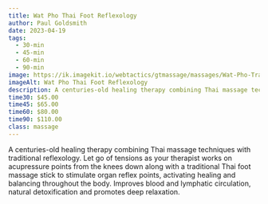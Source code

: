 ```yaml
---
title: Wat Pho Thai Foot Reflexology
author: Paul Goldsmith
date: 2023-04-19
tags:
  - 30-min
  - 45-min
  - 60-min
  - 90-min
image: https://ik.imagekit.io/webtactics/gtmassage/massages/Wat-Pho-Traditional-Thai-Foot-Reflexology.jpg
imageAlt: Wat Pho Thai Foot Reflexology
description: A centuries-old healing therapy combining Thai massage techniques working on acupressure points from the knees down.
time30: $45.00
time45: $65.00
time60: $80.00
time90: $110.00
class: massage
---
```


A centuries-old healing therapy combining Thai massage techniques with traditional reflexology. Let go of tensions as your therapist works on acupressure points from the knees down along with a traditional Thai foot massage stick to stimulate organ reflex points, activating healing and balancing throughout the body. Improves blood and lymphatic circulation, natural detoxification and promotes deep relaxation.